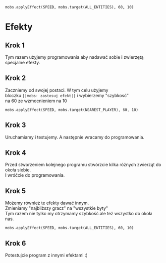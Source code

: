 ```blocks
mobs.applyEffect(SPEED, mobs.target(ALL_ENTITIES), 60, 10)
```
# Efekty

## Krok 1
Tym razem użyjemy programowania aby nadawać sobie i zwierzętą specjalne efekty.

## Krok 2
Zaczniemy od swojej postaci. W tym celu użyjemy <br>
bloczku ``||mobs: zastosuj efekt||`` i wybierzemy "szybkosć"<br>
na 60 ze wzmocnieniem na 10
```blocks
mobs.applyEffect(SPEED, mobs.target(NEAREST_PLAYER), 60, 10)
```
## Krok 3
Uruchamiamy i testujemy. A następnie wracamy do programowania.

## Krok 4
Przed stworzeniem kolejnego programu stwórzcie kilka różnych zwierząt do okoła siebie. <br>
I wróćcie do programowania.

## Krok 5
Możemy również te efekty dawać innym. <br>
Zmieniamy "najbliższy gracz" na "wszystkie byty" <br>
Tym razem nie tylko my otrzymamy szybkość ale też wszystko do okoła nas.
```blocks
mobs.applyEffect(SPEED, mobs.target(ALL_ENTITIES), 60, 10)
```
## Krok 6
Potestujcie program z innymi efektami :)
